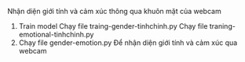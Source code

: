 Nhận diện giới tính và cảm xúc thông qua khuôn mặt của webcam
1. Train model
Chạy file traing-gender-tinhchinh.py
Chạy file traning-emotional-tinhchinh.py
2. Chạy file gender-emotion.py
Để nhận diện giới tính và cảm xúc qua webcam